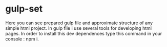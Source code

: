 # gulp-set

Here you can see prepared gulp file and approximate structure of any simple html project.
In gulp file i use several tools for developing html pages. In order to install 
this dev dependences type this command in your console : npm i.
  

